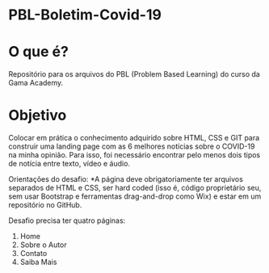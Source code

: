 # PBL-Boletim-Covid-19

# O que é?
Repositório para os arquivos do PBL (Problem Based Learning) do curso da Gama Academy. 

# Objetivo

Colocar em prática o conhecimento adquirido sobre HTML, CSS e GIT para construir uma landing page com as 6 melhores notícias sobre o COVID-19 na minha opinião. Para isso, foi necessário encontrar pelo menos dois tipos de notícia entre texto, vídeo e áudio.

Orientações do desafio:
*A página deve obrigatoriamente ter arquivos separados de HTML e CSS, ser hard coded (isso é, código proprietário seu, sem usar Bootstrap e ferramentas drag-and-drop como Wix) e estar em um repositório no GitHub.

Desafio precisa ter quatro páginas:
1) Home
2) Sobre o Autor
3) Contato
4) Saiba Mais
